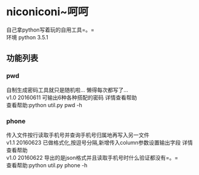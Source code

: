niconiconi~呵呵
=================
自己拿python写着玩的自用工具=。=<br />
环境 python 3.5.1

功能列表
----------------------------
### pwd
自制生成密码工具就只是随机啦... 懒得每次都写了...<br />
v1.0 20160611 可输出6种各种搭配的密码 详情查看帮助<br />
查看帮助:python util.py pwd -h

### phone
传入文件按行读取手机号并查询手机号归属地再写入另一文件<br />
v1.1 20160623 已做格式化,按逗号分隔,新增传入column参数设置输出字段 详情查看帮助<br />
v1.0 20160622 导出的是json格式并且读取手机号时什么验证都没有=。=<br />
查看帮助:python util.py phone -h
